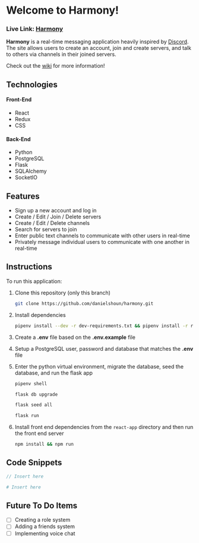 # Welcome to Harmony!

### **Live Link: [Harmony](https://harmony-app-aa.herokuapp.com/)**

**Harmony** is a real-time messaging application heavily inspired by [Discord](https://discord.com/). The site allows users to create an account, join and create servers, and talk to others via channels in their joined servers.

Check out the [wiki](https://github.com/danielshoun/harmony/wiki) for more information!

## Technologies

#### Front-End

- React
- Redux
- CSS

#### Back-End

- Python
- PostgreSQL
- Flask
- SQLAlchemy
- SocketIO

## Features

- Sign up a new account and log in
- Create / Edit / Join / Delete servers
- Create / Edit / Delete channels
- Search for servers to join
- Enter public text channels to communicate with other users in real-time
- Privately message individual users to communicate with one another in real-time

## Instructions

To run this application:

1. Clone this repository (only this branch)

   ```bash
   git clone https://github.com/danielshoun/harmony.git
   ```

2. Install dependencies

   ```bash
   pipenv install --dev -r dev-requirements.txt && pipenv install -r requirements.txt
   ```

3. Create a **.env** file based on the **.env.example** file
4. Setup a PostgreSQL user, password and database that matches the **.env** file

5. Enter the python virtual environment, migrate the database, seed the database, and run the flask app

   ```bash
   pipenv shell
   ```
   ```bash
   flask db upgrade
   ```
   ```bash
   flask seed all
   ```
   ```bash
   flask run
   ```

6. Install front end dependencies from the `react-app` directory and then run the front end server
   ```bash
   npm install && npm run
   ```

## Code Snippets

```js
// Insert here
```

```py
# Insert here
```

## Future To Do Items

- [ ] Creating a role system
- [ ] Adding a friends system
- [ ] Implementing voice chat
